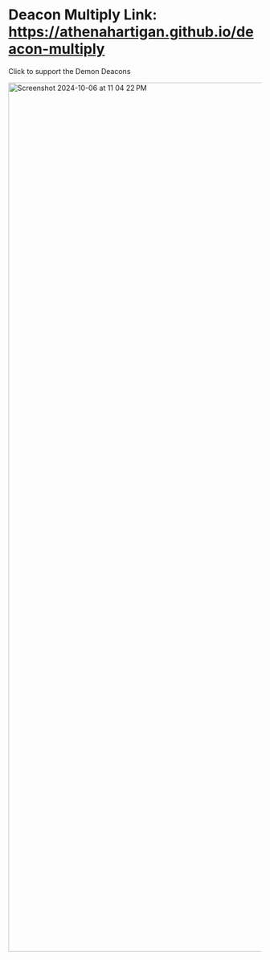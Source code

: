 # Deacon Multiply Link: https://athenahartigan.github.io/deacon-multiply

Click to support the Demon Deacons

<img width="1728" alt="Screenshot 2024-10-06 at 11 04 22 PM" src="https://github.com/user-attachments/assets/5e648c3d-884e-4c3c-80d5-de6c63a0c02a">
